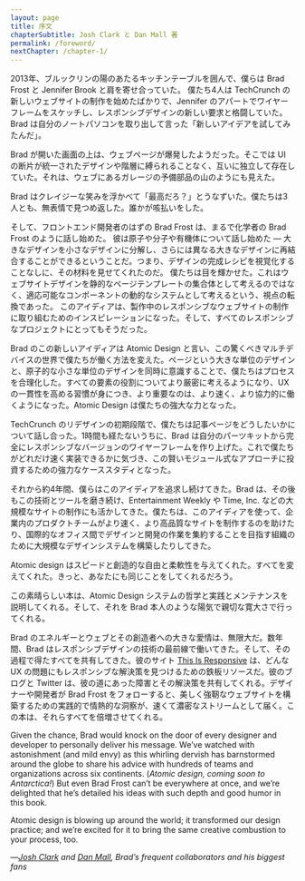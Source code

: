 ```yaml
---
layout: page
title: 序文
chapterSubtitle: Josh Clark と Dan Mall 著
permalink: /foreword/
nextChapter: /chapter-1/
---
```


2013年、ブルックリンの陽のあたるキッチンテーブルを囲んで、僕らは Brad Frost と Jennifer Brook と肩を寄せ合っていた。
僕たち4人は TechCrunch の新しいウェブサイトの制作を始めたばかりで、Jennifer のアパートでワイヤーフレームをスケッチし、レスポンシブデザインの新しい要求と格闘していた。Brad は自分のノートパソコンを取り出して言った「新しいアイデアを試してみたんだ」。

Brad が開いた画面の上は、ウェブページが爆発したようだった。そこでは UI の断片が統一されたデザインや階層に縛られることなく、互いに独立して存在していた。それは、ウェブにあるガレージの予備部品の山のようにも見えた。

Brad はクレイジーな笑みを浮かべて「最高だろ？」とうなずいた。僕たちは3人とも、無表情で見つめ返した。誰かが咳払いをした。


そして、フロントエンド開発者のはずの Brad Frost は、まるで化学者の Brad Frost のように話し始めた。
彼は原子や分子や有機体について話し始めた — 大きなデザインを小さなデザインに分解し、さらには異なる大きなデザインに再結合することができるということだ。つまり、デザインの完成レシピを視覚化することなしに、その材料を見せてくれたのだ。
僕たちは目を輝かせた。これはウェブサイトデザインを静的なページテンプレートの集合体として考えるのではなく、適応可能なコンポーネントの動的なシステムとして考えるという、視点の転換であった。
このアイディアは、製作中のレスポンシブなウェブサイトの制作に取り組むためのインスピレーションになった。そして、すべてのレスポンシブなプロジェクトにとってもそうだった。

Brad のこの新しいアイディアは Atomic Design と言い、この驚くべきマルチデバイスの世界で僕たちが働く方法を変えた。ページという大きな単位のデザインと、原子的な小さな単位のデザインを同時に意識することで、僕たちはプロセスを合理化した。すべての要素の役割についてより厳密に考えるようになり、UX の一貫性を高める習慣が身につき、より重要なのは、より速く、より協力的に働くようになった。Atomic Design は僕たちの強大な力となった。


TechCrunch のリデザインの初期段階で、僕たちは記事ページをどうしたいかについて話し合った。1時間も経たないうちに、Brad は自分のパーツキットから完全にレスポンシブなバージョンのワイヤーフレームを作り上げた。これで僕たちがどれだけ速く実装できるかに気づき、この賢いモジュール式なアプローチに投資するための強力なケーススタディとなった。


それから約4年間、僕らはこのアイディアを追求し続けてきた。Brad は、その後もこの技術とツールを磨き続け、Entertainment Weekly や Time, Inc. などの大規模なサイトの制作にも活かしてきた。僕たちは、このアイディアを使って、企業内のプロダクトチームがより速く、より高品質なサイトを制作するのを助けたり、国際的なオフィス間でデザインと開発の作業を集約することを目指す組織のために大規模なデザインシステムを構築したりしてきた。

Atomic design はスピードと創造的な自由と柔軟性を与えてくれた。すべてを変えてくれた。きっと、あなたにも同じことをしてくれるだろう。

この素晴らしい本は、Atomic Design システムの哲学と実践とメンテナンスを説明してくれる。そして、それを Brad 本人のような陽気で親切な寛大さで行ってくれる。


Brad のエネルギーとウェブとその創造者への大きな愛情は、無限大だ。数年間、Brad はレスポンシブデザインの技術の最前線で働いてきた。そして、その過程で得たすべてを共有してきた。彼のサイト [This Is Responsive](https://bradfrost.github.io/this-is-responsive/) は、どんな UX の問題にもレスポンシブな解決策を見つけるための鉄板リソースだ。彼のブログと Twitter は、彼の道にあった障害とその解決策を共有してくれる。デザイナーや開発者が Brad Frost をフォローすると、美しく強靭なウェブサイトを構築するための実践的で情熱的な洞察が、速くて濃密なストリームとして届く。この本は、それらすべてを倍増させてくれる。


Given the chance, Brad would knock on the door of every designer and developer to personally deliver his message. We’ve watched with astonishment (and mild envy) as this whirling dervish has barnstormed around the globe to share his advice with hundreds of teams and organizations across six continents. (_Atomic design, coming soon to Antarctica!_) But even Brad Frost can’t be everywhere at once, and we’re delighted that he’s detailed his ideas with such depth and good humor in this book.


Atomic design is blowing up around the world; it transformed our design practice; and we’re excited for it to bring the same creative combustion to your process, too.


—_[Josh Clark](https://bigmedium.com/) and [Dan Mall](https://danielmall.com/), Brad’s frequent collaborators and his biggest fans_
